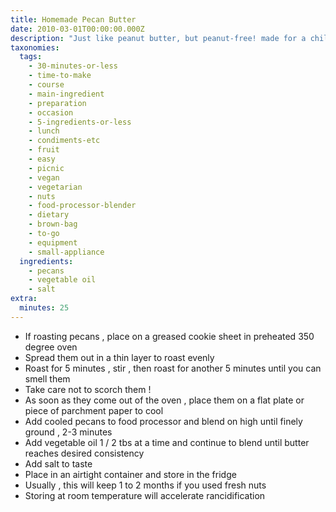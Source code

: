 ```yaml
---
title: Homemade Pecan Butter
date: 2010-03-01T00:00:00.000Z
description: "Just like peanut butter, but peanut-free! made for a child who was allergic to peanuts but not tree nuts.\r\nfor the pecans, you can roast them or do this raw with the bags of chopped pecans available in the baking aisle.\r\nvegetable oil can be substituted with safflower, canola, etc."
taxonomies:
  tags:
    - 30-minutes-or-less
    - time-to-make
    - course
    - main-ingredient
    - preparation
    - occasion
    - 5-ingredients-or-less
    - lunch
    - condiments-etc
    - fruit
    - easy
    - picnic
    - vegan
    - vegetarian
    - nuts
    - food-processor-blender
    - dietary
    - brown-bag
    - to-go
    - equipment
    - small-appliance
  ingredients:
    - pecans
    - vegetable oil
    - salt
extra:
  minutes: 25
---
```

 - If roasting pecans , place on a greased cookie sheet in preheated 350 degree oven
 - Spread them out in a thin layer to roast evenly
 - Roast for 5 minutes , stir , then roast for another 5 minutes until you can smell them
 - Take care not to scorch them !
 - As soon as they come out of the oven , place them on a flat plate or piece of parchment paper to cool
 - Add cooled pecans to food processor and blend on high until finely ground , 2-3 minutes
 - Add vegetable oil 1 / 2 tbs at a time and continue to blend until butter reaches desired consistency
 - Add salt to taste
 - Place in an airtight container and store in the fridge
 - Usually , this will keep 1 to 2 months if you used fresh nuts
 - Storing at room temperature will accelerate rancidification
